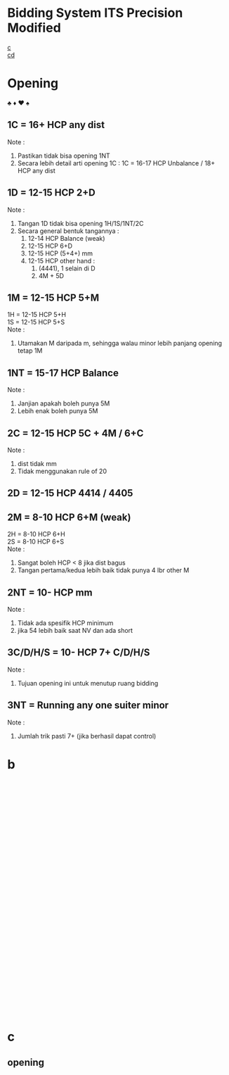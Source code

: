 # Bidding System ITS Precision Modified #

[c](#c)  
[cd](#cd)

# Opening
♣ ♦ ♥ ♠ <br>
## 1C = 16+ HCP any dist<br>
Note :
1. Pastikan tidak bisa opening 1NT
2. Secara lebih detail arti opening 1C :
    1C = 16-17 HCP Unbalance / 18+ HCP any dist

## 1D = 12-15 HCP 2+D <br>
Note :
1. Tangan 1D tidak bisa opening 1H/1S/1NT/2C
2. Secara general bentuk tangannya :
    1. 12-14 HCP Balance (weak)
    2. 12-15 HCP 6+D
    3. 12-15 HCP (5+4+) mm
    4. 12-15 HCP other hand :
        1. (4441), 1 selain di D
        2. 4M + 5D

## 1M = 12-15 HCP 5+M
1H = 12-15 HCP 5+H <br>
1S = 12-15 HCP 5+S <br>
Note :
1. Utamakan M daripada m, sehingga walau minor lebih panjang opening tetap 1M

## 1NT = 15-17 HCP Balance
Note :
1. Janjian apakah boleh punya 5M
2. Lebih enak boleh punya 5M

## 2C = 12-15 HCP 5C + 4M / 6+C
Note : 
1. dist tidak mm
2. Tidak menggunakan rule of 20

## 2D = 12-15 HCP 4414 / 4405

## 2M = 8-10 HCP 6+M (weak)
2H = 8-10 HCP 6+H <br>
2S = 8-10 HCP 6+S <br>
Note :
1. Sangat boleh HCP < 8 jika dist bagus
2. Tangan pertama/kedua lebih baik tidak punya 4 lbr other M

## 2NT = 10- HCP mm
Note :
1. Tidak ada spesifik HCP minimum
2. jika 54 lebih baik saat NV dan ada short

## 3C/D/H/S = 10- HCP 7+ C/D/H/S
Note :
1. Tujuan opening ini untuk menutup ruang bidding

## 3NT = Running any one suiter minor
Note :
1. Jumlah trik pasti 7+ (jika berhasil dapat control)
# b


<br><br><br><br><br><br><br><br><br><br><br><br><br><br><br><br><br><br><br><br><br><br><br><br><br><br><br><br><br><br><br>


















# c


## opening
